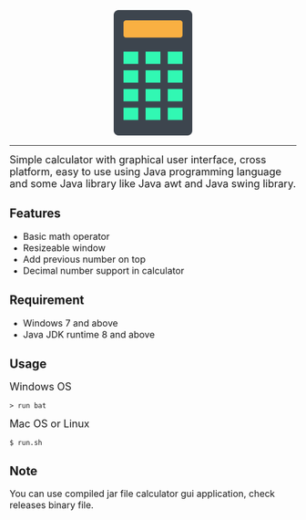 <p align="center">
    <img witdh="30" height="220" src="assets/logo.png">
</p>

------------------------
<font size="4">
    Simple calculator with graphical user interface, cross platform, easy to use using Java programming language and some Java library like Java awt and Java swing library.
</font>

<br>

## Features
- <font size="3">Basic math operator</font>
- <font size="3">Resizeable window</font>
- <font size="3">Add previous number on top</font>
- <font size="3">Decimal number support in calculator</font>

## Requirement
- <font size="3">Windows 7 and above</font>
- <font size="3">Java JDK runtime 8 and above</font>

## Usage
<font size="4">Windows OS</font>
```
> run bat
```
<font size="4">Mac OS or Linux</font>
```
$ run.sh
```

## Note 
<font size="3">You can use compiled jar file calculator gui application, check releases binary file.</font>